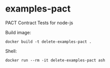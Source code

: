 # examples-pact
PACT Contract Tests for node-js


Build image:
```
docker build -t delete-examples-pact .
```

Shell:
```
docker run --rm -it delete-examples-pact ash
```

